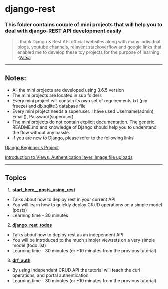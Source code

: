 # django-rest
### This folder contains couple of mini projects that will help you to deal with django-REST API development easily
> I thank Django & Rest API official websites along with many individual blogs, youtube channels, relavent stackoverflow and google links that enabled me to develop these toy projects for the purpose of learning.  -[Vatsa](vatsamail@gmail.com)

****
## Notes:
* All the mini projects are developed using 3.6.5 version
* The mini projects are located in sub folders
* Every mini project will contain its own set of requirements.txt (pip freeze) and db.sqlite3 database file
* Every mini project needs a superuser. I have used Username(admin), Email(), Password(superuser)
* The mini projects do not contain explicit documentation. The generic README.md and knowledge of Django should help you to understand the flow without any hassle.
* If you are new to Django, please refer to the following links

[Django Beginner's Project](https://github.com/vatsamail/django_project_tutorial)

[Introduction to Views, Authentication layer, Image file uploads](https://github.com/vatsamail/django-profiles)

****
## Topics
1. **[start_here__posts_using_rest](https://github.com/vatsamail/django-rest/tree/master/start_here__posts_using_rest)**
* Talks about how to deploy rest in your current API
* You will learn how to quickly deploy CRUD operations on a simple model (posts)
* Learning time - 30 minutes
2. **[django_rest_todos](https://github.com/vatsamail/django-rest/tree/master/django_rest_todos)**
* Talks about how to deploy rest as an independent API
* You will be introduced to the much simpler viewsets on a very simple model (todo list)
* Learning time - 30 minutes (or +10 minutes from the provious tutorial)
3. **[drf_auth](https://github.com/vatsamail/django-rest/tree/master/drf_auth)**
* By using independent CRUD API the tutorial will teach the curl operations, and portal authentication
* Learning time - 30 minutes (or +10 minutes from the provious tutorial)
